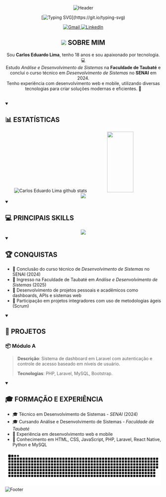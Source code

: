 <div align="center">
  <img src="https://capsule-render.vercel.app/api?type=waving&height=200&width=100%&color=gradient&customColorList=12,24,36&section=header" alt="Header">

  [![Typing SVG](https://readme-typing-svg.herokuapp.com?font=Poppins&weight=600&size=40&duration=4000&pause=1000&color=38B6FF&center=true&vCenter=true&width=1000&lines=%F0%9F%91%8B+Olá%2C+meu+nome+é+Carlos+Eduardo+Lima;%F0%9F%92%BB+Desenvolvedor+Full+Stack;%F0%9F%9A%80+Bem-vindo+ao+meu+GitHub!)](https://git.io/typing-svg)
</div>

<div align="center">
  <a href="mailto:kadu.carloslima@gmail.com">
    <img src="https://img.shields.io/badge/Gmail-EA4335?style=for-the-badge&logo=gmail&logoColor=white" alt="Gmail">
  </a>
  <a href="https://www.linkedin.com/in/carlos-eduardo-lima-213958348" target="_blank">
    <img src="https://img.shields.io/badge/LinkedIn-0A66C2?style=for-the-badge&logo=linkedin&logoColor=white" alt="LinkedIn">
  </a>
</div>

<h2 align="center">
  <img src="https://media.giphy.com/media/hvRJCLFzcasrR4ia7z/giphy.gif" width="28">
  SOBRE MIM
</h2>

<p align="center">
  Sou <strong>Carlos Eduardo Lima</strong>, tenho 18 anos e sou apaixonado por tecnologia. 💻<br>
  Estudo <em>Análise e Desenvolvimento de Sistemas</em> na <strong>Faculdade de Taubaté</strong> e concluí o curso técnico em <em>Desenvolvimento de Sistemas</em> no <strong>SENAI</strong> em 2024.<br>
  Tenho experiência com desenvolvimento web e mobile, utilizando diversas tecnologias para criar soluções modernas e eficientes. 🚀
</p>

<br>

<details open>
  <summary><h2>📊 ESTATÍSTICAS</h2></summary>
  <div align="center">
    <img width="49%" height="195px" src="https://github-readme-stats.vercel.app/api?username=kadulim&show_icons=true&count_private=true&hide_border=true&title_color=38B6FF&icon_color=38B6FF&text_color=c9d1d9&bg_color=0d1117" alt="Carlos Eduardo Lima github stats" /> 
    <img width="41%" height="195px" src="https://github-readme-stats.vercel.app/api/top-langs/?username=kadulim&layout=compact&hide_border=true&title_color=38B6FF&text_color=c9d1d9&bg_color=0d1117" />
  </div>
  <div align="center">
    <img width="90%" src="https://streak-stats.demolab.com?user=kadulim&hide_border=true&locale=pt_BR&date_format=j%2Fn%5B%2FY%5D&background=0D1117&stroke=38B6FF&ring=38B6FF&fire=38B6FF&currStreakNum=FFFFFF&sideNums=38B6FF&currStreakLabel=38B6FF&sideLabels=38B6FF&dates=FFFFFF">
  </div>
</details>

<details open>
  <summary><h2>💻 PRINCIPAIS SKILLS</h2></summary>
  <div align="center">
    <img src="https://skillicons.dev/icons?i=html,css,javascript,php,laravel,mysql,python,react,bootstrap,nodejs,git&theme=dark&perline=5" />
  </div>
</details>

<details open>
  <summary><h2>🏆 CONQUISTAS</h2></summary>
  <ul>
    <li>🥇 Conclusão do curso técnico de <em>Desenvolvimento de Sistemas</em> no SENAI (2024)</li>
    <li>📘 Ingresso na Faculdade de Taubaté em <em>Análise e Desenvolvimento de Sistemas</em> (2025)</li>
    <li>🚀 Desenvolvimento de projetos pessoais e acadêmicos como dashboards, APIs e sistemas web</li>
    <li>🎯 Participação em projetos integradores com uso de metodologias ágeis (Scrum)</li>
  </ul>
</details>

<details open>
  <summary><h2>🚀 PROJETOS</h2></summary>
  <div>
    <h3>📦 Módulo A</h3>
    <blockquote>
      <p><strong>Descrição</strong>: Sistema de dashboard em Laravel com autenticação e controle de acesso baseado em níveis de usuário.</p>
      <p><strong>Tecnologias</strong>: PHP, Laravel, MySQL, Bootstrap.</p>
    </blockquote>
  </div>
</details>

<details open>
  <summary><h2>🎓 FORMAÇÃO E EXPERIÊNCIA</h2></summary>
  <ul>
    <li>🎓 Técnico em Desenvolvimento de Sistemas - <em>SENAI</em> (2024)</li>
    <li>🎓 Cursando Análise e Desenvolvimento de Sistemas - <em>Faculdade de Taubaté</em></li>
    <li>💼 Experiência em desenvolvimento web e mobile</li>
    <li>📌 Conhecimento em HTML, CSS, JavaScript, PHP, Laravel, React Native, Python e MySQL</li>
  </ul>
</details>

<div align="center">
  <picture>
    <source media="(prefers-color-scheme: dark)" srcset="https://raw.githubusercontent.com/vitorantoniovieira/vitorantoniovieira/output/github-snake-dark.svg" />
    <source media="(prefers-color-scheme: light)" srcset="https://raw.githubusercontent.com/vitorantoniovieira/vitorantoniovieira/output/github-snake.svg" />
    <img alt="github-snake" src="https://raw.githubusercontent.com/vitorantoniovieira/vitorantoniovieira/output/github-snake-dark.svg" />
  </picture>
</div>

<img src="https://capsule-render.vercel.app/api?type=waving&height=150&color=gradient&customColorList=12,24,36&section=footer" alt="Footer" width="100%">

